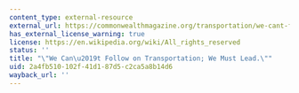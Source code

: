 ```yaml
---
content_type: external-resource
external_url: https://commonwealthmagazine.org/transportation/we-cant-follow-on-transportation-we-must-lead/
has_external_license_warning: true
license: https://en.wikipedia.org/wiki/All_rights_reserved
status: ''
title: "\"We Can\u2019t Follow on Transportation; We Must Lead.\""
uid: 2a4fb510-102f-41d1-87d5-c2ca5a8b14d6
wayback_url: ''
---
```

